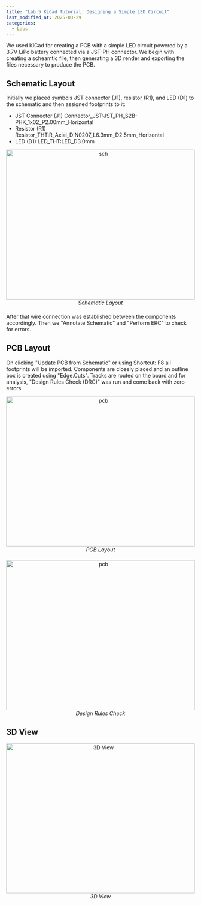 ```yaml
---
title: "Lab 5 KiCad Tutorial: Designing a Simple LED Circuit"
last_modified_at: 2025-03-29
categories:
  - Labs
---
```


We used KiCad for creating a PCB with a simple LED circuit powered 
by a 3.7V LiPo battery connected via a JST-PH connector. We begin with creating a scheamtic file, then generating a 3D 
render and exporting the files necessary to produce the PCB.

## **Schematic Layout**
Initially we placed symbols JST connector (J1), resistor (R1), and LED (D1) to the schematic and then assigned footprints to it:
- JST Connector (J1)
    Connector_JST:JST_PH_S2B-PHK_1x02_P2.00mm_Horizontal
- Resistor (R1)
    Resistor_THT:R_Axial_DIN0207_L6.3mm_D2.5mm_Horizontal
- LED (D1)
    LED_THT:LED_D3.0mm

<figure style="text-align: center; width: 100%; max-width: 600px; margin: auto 0 20px auto;">
  <img src="/csce5612/assets/lab_5/Schematic Layout.png" alt="sch" style="width: 100%; height: 400px; display: block; margin-bottom: 0;">
  <figcaption style="display: block; text-align: center; font-style: italic; margin-top: 6px; margin: 0 auto; margin-bottom: 20px;">
    Schematic Layout
  </figcaption>
</figure>

After that wire connection was established between the components accordingly. Then we "Annotate Schematic" and "Perform ERC" to check for errors.

## **PCB Layout**
On clicking "Update PCB from Schematic" or using Shortcut: F8 all footprints will be imported. 
Components are closely placed and an outline box is created using "Edge.Cuts". Tracks are routed on the board and for analysis,
"Design Rules Check (DRC)" was run and come back with zero errors.

<figure style="text-align: center; width: 100%; max-width: 600px; margin: auto 0 20px auto;">
  <img src="/csce5612/assets/lab_5/PCB Layout.png" alt="pcb" style="width: 100%; height: 400px; display: block; margin-bottom: 0;">
  <figcaption style="display: block; text-align: center; font-style: italic; margin-top: 6px; margin: 0 auto; margin-bottom: 20px;">
    PCB Layout
  </figcaption>
</figure>

<figure style="text-align: center; width: 100%; max-width: 600px; margin: auto 0 20px auto;">
  <img src="/csce5612/assets/lab_5/DRC.png" alt="pcb" style="width: 100%; height: 400px; display: block; margin-bottom: 0;">
  <figcaption style="display: block; text-align: center; font-style: italic; margin-top: 6px; margin: 0 auto; margin-bottom: 20px;">
    Design Rules Check
  </figcaption>
</figure>

## **3D View**
<figure style="text-align: center; width: 100%; max-width: 600px; margin: auto 0 20px auto;">
  <img src="/csce5612/assets/lab_5/3D view.png" alt="3D View" style="width: 100%; height: 400px; display: block; margin-bottom: 0;">
  <figcaption style="display: block; text-align: center; font-style: italic; margin-top: 6px; margin: 0 auto; margin-bottom: 20px;">
    3D View
  </figcaption>
</figure>
